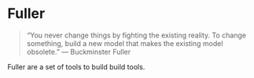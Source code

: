 # Fuller

> “You never change things by fighting the existing reality.
> To change something, build a new model that makes the existing model obsolete.”
> ― Buckminster Fuller

Fuller are a set of tools to build build tools.
